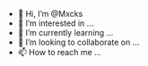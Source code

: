 - 👋 Hi, I’m @Mxcks
- 👀 I’m interested in ...
- 🌱 I’m currently learning ...
- 💞️ I’m looking to collaborate on ...
- 📫 How to reach me ...

<!---
Mxcks/Mxcks is a ✨ special ✨ repository because its `README.md` (this file) appears on your GitHub profile.
You can click the Preview link to take a look at your changes.
--->
